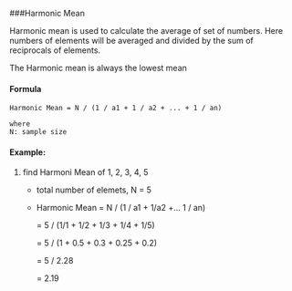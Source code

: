 ###Harmonic Mean

Harmonic mean is used to calculate the average of set of numbers. Here numbers of elements will be averaged and divided by the sum of reciprocals of elements. 

The Harmonic mean is always the lowest mean

#### Formula

```
Harmonic Mean = N / (1 / a1 + 1 / a2 + ... + 1 / an)

where 
N: sample size
```

#### Example:

1. find Harmoni Mean of 1, 2, 3, 4, 5
	* total number of elemets, N = 5
	* Harmonic Mean = N / (1 / a1 + 1/a2 +... 1 / an)
	
	  = 5 / (1/1 + 1/2 + 1/3 + 1/4 + 1/5)
	  
	  = 5 / (1 + 0.5 + 0.3 + 0.25 + 0.2)
	  
	  = 5 / 2.28
	  
	  = 2.19
	 